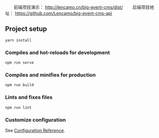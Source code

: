 &emsp;&emsp;前端项目演示： http://lencamo.cn/big-event-cms/dist/
&emsp;&emsp;后端项目地址： https://github.com/Lencamo/big-event-cms-api

## Project setup
```
yarn install
```

### Compiles and hot-reloads for development
```
npm run serve
```

### Compiles and minifies for production
```
npm run build
```

### Lints and fixes files
```
npm run lint
```

### Customize configuration
See [Configuration Reference](https://cli.vuejs.org/config/).
